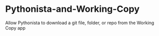 # Pythonista-and-Working-Copy
Allow Pythonista to download a git file, folder, or repo from the Working Copy app
